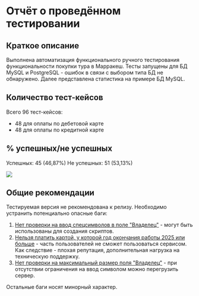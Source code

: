 # Отчёт о проведённом тестировании
## Краткое описание
Выполнена автоматизация функционального ручного тестирования функциональности покупки тура в Марракеш.
Тесты запущены для БД MySQL и PostgreSQL - ошибок в связи с выбором типа БД не обнаружено.
Далее представлена статистика на примере БД MySQL.

## Количество тест-кейсов
Всего 96 тест-кейсов:
- 48 для оплаты по дебетовой карте
- 48 для оплаты по кредитной карте

## % успешных/не успешных
Успешных: 45 (46,87%) 
Не успешных: 51 (53,13%)

![](https://github.com/nmoraru/aqa_Diplom/blob/master/img/2020-10-20_23h50_10.png)

## Общие рекомендации
Тестируемая версия не рекомендована к релизу. Необходимо устранить потенциально опасные баги:
1. [Нет проверки на ввод спецсимволов в поле "Владелец"](https://github.com/nmoraru/aqa_Diplom/issues/16) - могут быть использованы для создания скриптов.
2. [Нельзя платить картой, у которой год окончания работы 2025 или больше](https://github.com/nmoraru/aqa_Diplom/issues/5) - часть пользователей не сможет пользоваться сервисом. Как следствие - плохая репутация, дополнительная нагрузка на техническую поддержку.
3. [Нет проверки на максимальный размер поля "Владелец"](https://github.com/nmoraru/aqa_Diplom/issues/11) - при отсутствии ограничения на ввод символом можно перегрузить сервер.

Остальные баги носят минорный характер.

